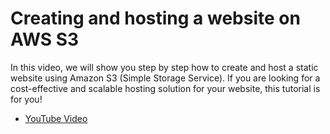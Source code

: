 # Creating and hosting a website on AWS S3

In this video, we will show you step by step how to create and host a static website using Amazon S3 (Simple Storage Service). If you are looking for a cost-effective and scalable hosting solution for your website, this tutorial is for you!

- [YouTube Video](TBD)
